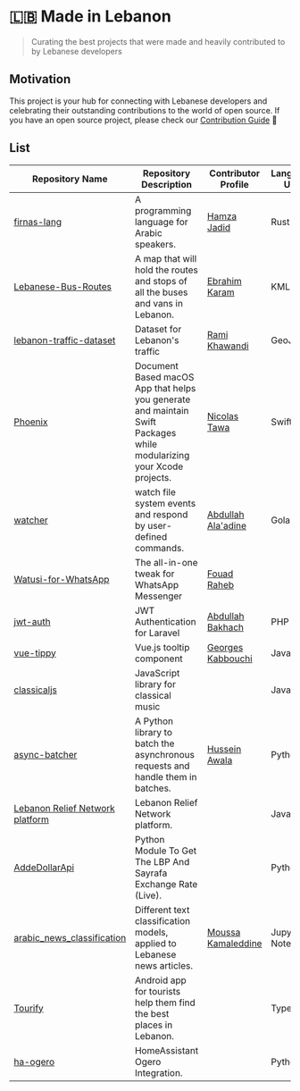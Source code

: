 # 🇱🇧 Made in Lebanon

> Curating the best projects that were made and heavily contributed to by Lebanese developers

## Motivation

This project is your hub for connecting with Lebanese developers and celebrating their outstanding contributions to the world of open source. If you have an open source project, please check our [Contribution Guide](CONTRIBUTING-GUIDE.md) 🚀

## List


| Repository Name                  | Repository Description                            | Contributor Profile                                   | Languages Used    |
|----------------------------------|--------------------------------------------|-------------------------------------------------------|-------------------|
| [firnas-lang](https://github.com/firnas-lang) | A programming language for Arabic speakers. | [Hamza Jadid](https://www.linkedin.com/in/hamza-jadid/) |        Rust          | 
| [Lebanese-Bus-Routes](https://github.com/LebaneseDevelopers/Lebanese-Bus-Routes) | A map that will hold the routes and stops of all the buses and vans in Lebanon.                                            |    [Ebrahim Karam](https://www.linkedin.com/in/ebrahim-ephrem-karam/)                                                     |      KML            |
| [lebanon-traffic-dataset](https://github.com/ramikay/lebanon-traffic-dataset) | Dataset for Lebanon's traffic              | [Rami Khawandi](https://www.linkedin.com/in/ramikhawandi/) |      GeoJSon          |
| [Phoenix](http://github.com/Tawa/Phoenix) | Document Based macOS App that helps you generate and maintain Swift Packages while modularizing your Xcode projects.                                           | [Nicolas Tawa](https://www.linkedin.com/in/tawanicolas/) |    Swift             |
| [watcher](https://github.com/knbr13/watcher/) |    watch file system events and respond by user-defined commands.                                        | [Abdullah Ala'adine](https://www.linkedin.com/in/abdullah-alaadine/) |     Golang     |
| [Watusi-for-WhatsApp](https://github.com/FouadRaheb/Watusi-for-WhatsApp) | The all-in-one tweak for WhatsApp Messenger            | [Fouad Raheb](https://www.linkedin.com/in/fouadraheb) |                   |
| [jwt-auth](https://github.com/abbood/jwt-auth) | JWT Authentication for Laravel            | [Abdullah Bakhach](https://www.linkedin.com/in/abdullahbakhach/) |    PHP       |
| [vue-tippy](https://github.com/KABBOUCHI/vue-tippy) | Vue.js tooltip component                  | [Georges Kabbouchi](https://www.linkedin.com/in/georges-kabbouchi/) |     JavaScript      |
| [classicaljs](https://github.com/rodyhaddad/classicaljs) | JavaScript library for classical music    |                                                         |       JavaScript            |
| [async-batcher](https://github.com/hussein-awala/async-batcher) | A Python library to batch the asynchronous requests and handle them in batches.    |         [Hussein Awala](https://www.linkedin.com/in/husseinawala/) |       Python  |
| [Lebanon Relief Network platform](https://github.com/lebanon-relief-project/LRP-web-app) | Lebanon Relief Network platform. |   | JavaScript 
| [AddeDollarApi](https://github.com/Mahmoud7Osman/AddeDollarApi) | Python Module To Get The LBP And Sayrafa Exchange Rate (Live). |   | Python |
| [arabic_news_classification](https://github.com/moussaKam/arabic_news_classification) | Different text classification models, applied to Lebanese news articles. | [Moussa Kamaleddine](https://www.linkedin.com/in/moussa-kamaleddine/) | Jupyter Notebook |
| [Tourify](https://github.com/Murf-y/Tourify) | Android app for tourists help them find the best places in Lebanon. |   | TypeScript |
| [ha-ogero](https://github.com/oraad/ha-ogero) | HomeAssistant Ogero Integration. |   | Python |
   
